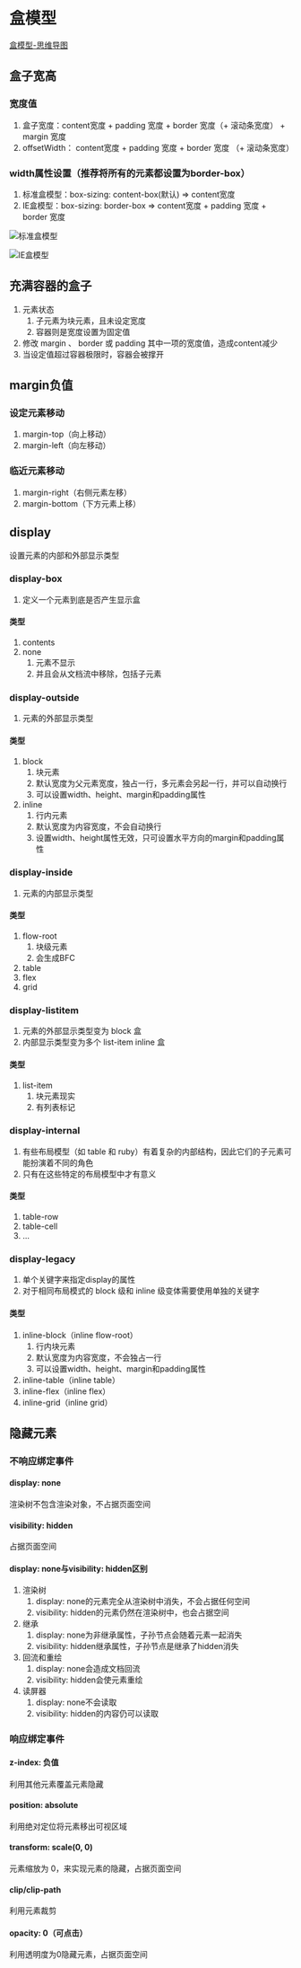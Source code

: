# 盒模型

[盒模型-思维导图](./mind/04-盒模型.html)

## 盒子宽高

### 宽度值

1. 盒子宽度：content宽度 + padding 宽度 + border 宽度（+ 滚动条宽度） + margin 宽度
2. offsetWidth： content宽度 + padding 宽度 + border 宽度 （+ 滚动条宽度）

### width属性设置（推荐将所有的元素都设置为border-box）

1. 标准盒模型：box-sizing: content-box(默认) => content宽度
2. IE盒模型：box-sizing: border-box => content宽度 + padding 宽度 + border 宽度

![标准盒模型](assets/04-标准盒模型.png)

![IE盒模型](assets/04-IE盒模型.png)

## 充满容器的盒子

1. 元素状态
   1. 子元素为块元素，且未设定宽度
   2. 容器则是宽度设置为固定值
2. 修改 margin 、 border 或 padding 其中一项的宽度值，造成content减少
3. 当设定值超过容器极限时，容器会被撑开

## margin负值

### 设定元素移动

1. margin-top（向上移动）
2. margin-left（向左移动）

### 临近元素移动

1. margin-right（右侧元素左移）
2. margin-bottom（下方元素上移）

## display

设置元素的内部和外部显示类型

### display-box

1. 定义一个元素到底是否产生显示盒

#### 类型

1. contents
2. none
   1. 元素不显示
   2. 并且会从文档流中移除，包括子元素

### display-outside

1. 元素的外部显示类型

#### 类型

1. block
   1. 块元素
   2. 默认宽度为父元素宽度，独占一行，多元素会另起一行，并可以自动换行
   3. 可以设置width、height、margin和padding属性
2. inline
   1. 行内元素
   2. 默认宽度为内容宽度，不会自动换行
   3. 设置width、height属性无效，只可设置水平方向的margin和padding属性

### display-inside

1. 元素的内部显示类型

#### 类型

1. flow-root
   1. 块级元素
   2. 会生成BFC
2. table
3. flex
4. grid

### display-listitem

1. 元素的外部显示类型变为 block 盒
2. 内部显示类型变为多个 list-item inline 盒

#### 类型

1. list-item
   1. 块元素现实
   2. 有列表标记

### display-internal

1. 有些布局模型（如 table 和 ruby）有着复杂的内部结构，因此它们的子元素可能扮演着不同的角色
2. 只有在这些特定的布局模型中才有意义

#### 类型

1. table-row
2. table-cell
3. ...

### display-legacy

1. 单个关键字来指定display的属性
2. 对于相同布局模式的 block 级和 inline 级变体需要使用单独的关键字

#### 类型

1. inline-block（inline flow-root）
   1. 行内块元素
   2. 默认宽度为内容宽度，不会独占一行
   3. 可以设置width、height、margin和padding属性
2. inline-table（inline table）
3. inline-flex（inline flex）
4. inline-grid（inline grid）

## 隐藏元素

### 不响应绑定事件

#### display: none

渲染树不包含渲染对象，不占据页面空间

#### visibility: hidden

占据页面空间

#### display: none与visibility: hidden区别

1. 渲染树
   1. display: none的元素完全从渲染树中消失，不会占据任何空间
   2. visibility: hidden的元素仍然在渲染树中，也会占据空间
2. 继承
   1. display: none为非继承属性，子孙节点会随着元素一起消失
   2. visibility: hidden继承属性，子孙节点是继承了hidden消失
3. 回流和重绘
   1. display: none会造成文档回流
   2. visibility: hidden会使元素重绘
4. 读屏器
   1. display: none不会读取
   2. visibility: hidden的内容仍可以读取

### 响应绑定事件

#### z-index: 负值

利用其他元素覆盖元素隐藏

#### position: absolute

利用绝对定位将元素移出可视区域

#### transform: scale(0, 0)

元素缩放为 0，来实现元素的隐藏，占据页面空间

#### clip/clip-path

利用元素裁剪

#### opacity: 0（可点击）

利用透明度为0隐藏元素，占据页面空间
